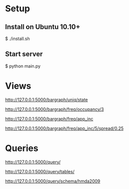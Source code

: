 Setup
=====

Install on Ubuntu 10.10+
------------------------

  $ ./install.sh

Start server
------------

  $ python main.py

Views
=====

  http://127.0.0.1:5000/bargraph/uniq/state
  
  http://127.0.0.1:5000/bargraph/freq/occupancy/3
  
  http://127.0.0.1:5000/bargraph/freq/app_inc
  
  http://127.0.0.1:5000/bargraph/freq/app_inc/5/spread/0.25

Queries
=======

  http://127.0.0.1:5000/query/
  
  http://127.0.0.1:5000/query/tables/
  
  http://127.0.0.1:5000/query/schema/hmda2009
